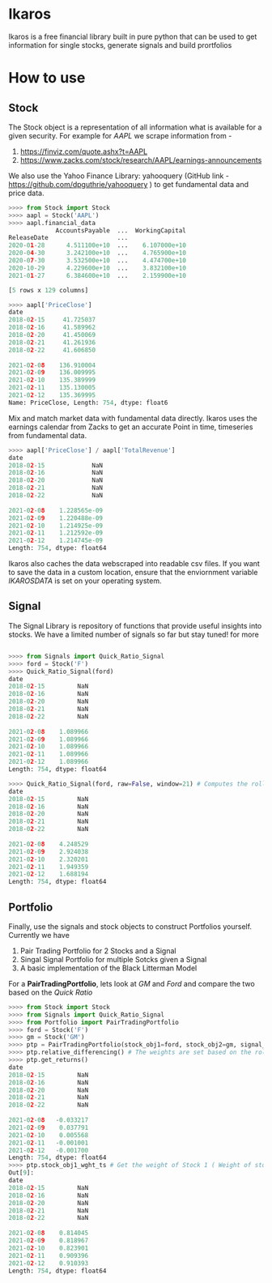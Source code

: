 # Ikaros
Ikaros is a free financial library built in pure python that can be used to get information for single stocks, generate signals and build prortfolios 


# How to use

## Stock

The Stock object is a representation of all information what is available for a given security. For example for *AAPL* we scrape information from -

1. https://finviz.com/quote.ashx?t=AAPL
2. https://www.zacks.com/stock/research/AAPL/earnings-announcements

We also use the Yahoo Finance Library: yahooquery (GitHub link - https://github.com/dpguthrie/yahooquery ) to  get fundamental data and price data.

```python
>>>> from Stock import Stock
>>>> aapl = Stock('AAPL')
>>>> aapl.financial_data
             AccountsPayable  ...  WorkingCapital
ReleaseDate                   ...                
2020-01-28      4.511100e+10  ...    6.107000e+10
2020-04-30      3.242100e+10  ...    4.765900e+10
2020-07-30      3.532500e+10  ...    4.474700e+10
2020-10-29      4.229600e+10  ...    3.832100e+10
2021-01-27      6.384600e+10  ...    2.159900e+10

[5 rows x 129 columns]

>>>> aapl['PriceClose']
date
2018-02-15     41.725037
2018-02-16     41.589962
2018-02-20     41.450069
2018-02-21     41.261936
2018-02-22     41.606850
   
2021-02-08    136.910004
2021-02-09    136.009995
2021-02-10    135.389999
2021-02-11    135.130005
2021-02-12    135.369995
Name: PriceClose, Length: 754, dtype: float6
```

Mix and match market data with fundamental data directly. Ikaros uses the earnings calendar from Zacks to get an accurate Point in time, timeseries from fundamental data.

```python
>>>> aapl['PriceClose'] / aapl['TotalRevenue']
date
2018-02-15             NaN
2018-02-16             NaN
2018-02-20             NaN
2018-02-21             NaN
2018-02-22             NaN
    
2021-02-08    1.228565e-09
2021-02-09    1.220488e-09
2021-02-10    1.214925e-09
2021-02-11    1.212592e-09
2021-02-12    1.214745e-09
Length: 754, dtype: float64
```
Ikaros also caches the data webscraped into readable csv files. If you want to save the data in a custom location, ensure that the enviornment variable *IKAROSDATA* is set on your operating system.

## Signal

The Signal Library is repository of functions that provide useful insights into stocks. We have a limited number of signals so far but stay tuned! for more

```python

>>>> from Signals import Quick_Ratio_Signal
>>>> ford = Stock('F')
>>>> Quick_Ratio_Signal(ford)
date
2018-02-15         NaN
2018-02-16         NaN
2018-02-20         NaN
2018-02-21         NaN
2018-02-22         NaN
  
2021-02-08    1.089966
2021-02-09    1.089966
2021-02-10    1.089966
2021-02-11    1.089966
2021-02-12    1.089966
Length: 754, dtype: float64

>>>> Quick_Ratio_Signal(ford, raw=False, window=21) # Computes the rolling 21 day Z-score
date
2018-02-15         NaN
2018-02-16         NaN
2018-02-20         NaN
2018-02-21         NaN
2018-02-22         NaN
  
2021-02-08    4.248529
2021-02-09    2.924038
2021-02-10    2.320201
2021-02-11    1.949359
2021-02-12    1.688194
Length: 754, dtype: float64

```

## Portfolio

Finally, use the signals and stock objects to construct Portfolios yourself. Currently we have 
1. Pair Trading Portfolio for 2 Stocks and a Signal
2. Singal Signal Portfolio for multiple Sotcks given a Signal
3. A basic implementation of the Black Litterman Model

For a **PairTradingPortfolio**, lets look at *GM* and *Ford* and compare the two based on the *Quick Ratio*

```python
>>>> from Stock import Stock
>>>> from Signals import Quick_Ratio_Signal
>>>> from Portfolio import PairTradingPortfolio
>>>> ford = Stock('F')
>>>> gm = Stock('GM')
>>>> ptp = PairTradingPortfolio(stock_obj1=ford, stock_obj2=gm, signal_func=Quick_Ratio_Signal)
>>>> ptp.relative_differencing() # The weights are set based on the rolling z-score of the difference of the signals for the 2 stocks
>>>> ptp.get_returns()
date
2018-02-15         NaN
2018-02-16         NaN
2018-02-20         NaN
2018-02-21         NaN
2018-02-22         NaN
  
2021-02-08   -0.033217
2021-02-09    0.037791
2021-02-10    0.005568
2021-02-11   -0.001001
2021-02-12   -0.001700
Length: 754, dtype: float64
>>>> ptp.stock_obj1_wght_ts # Get the weight of Stock 1 ( Weight of stock 2 is just -1 times weight of stock 1)
Out[9]: 
date
2018-02-15         NaN
2018-02-16         NaN
2018-02-20         NaN
2018-02-21         NaN
2018-02-22         NaN
  
2021-02-08    0.814045
2021-02-09    0.818967
2021-02-10    0.823901
2021-02-11    0.909396
2021-02-12    0.910393
Length: 754, dtype: float64
```
